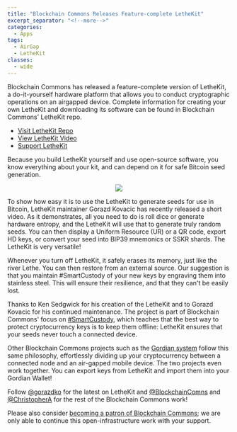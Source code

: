 ```yaml
---
title: "Blockchain Commons Releases Feature-complete LetheKit"
excerpt_separator: "<!--more-->"
categories:
  - Apps
tags:
  - AirGap
  - LetheKit
classes:
  - wide
---
```


Blockchain Commons has released a feature-complete version of LetheKit, a do-it-yourself hardware platform that allows you to conduct cryptographic operations on an airgapped device. Complete information for creating your own LetheKit and downloading its software can be found in Blockchain Commons' LetheKit repo.

- [Visit LetheKit Repo](https://github.com/BlockchainCommons/lethekit)
- [View LetheKit Video](https://www.youtube.com/watch?v=OSTQthcxsh0)
- [Support LetheKit](https://github.com/sponsors/BlockchainCommons)

Because you build LetheKit yourself and use open-source software, you know everything about your kit, and can depend on it for safe Bitcoin seed generation.

<!--more-->

<center>
  <img src="https://www.blockchaincommons.com/images/projects/lethekit.jpg" align="center">
</center>

To show how easy it is to use the LetheKit to generate seeds for use in Bitcoin, LetheKit maintainer Gorazd Kovacic has recently released a short video. As it demonstrates, all you need to do is roll dice or generate hardware entropy, and the LetheKit will use that to generate truly random seeds. You can then display a Uniform Resource (UR) or a QR code, export HD keys, or convert your seed into BIP39 mnemonics or SSKR shards. The LetheKit is very versatile!

Whenever you turn off LetheKit, it safely erases its memory, just like the river Lethe. You can then restore from an external source. Our suggestion is that you maintain #SmartCustody of your new keys by engraving them into stainless steel. This will ensure their resilience, and that they can't be easily lost.

Thanks to Ken Sedgwick for his creation of the LetheKit and to Gorazd Kovacic for his continued maintenance. The project is part of Blockchain Commons' focus on [#SmartCustody](https://www.smartcustody.com/index.html), which teaches that the best way to protect cryptocurrency keys is to keep them offline: LetheKit ensures that your seeds never touch a connected device.

Other Blockchain Commons projects such as the [Gordian system](https://github.com/BlockchainCommons/Gordian) follow this same philosophy, effortlessly dividing up your cryptocurrency between a connected node and an air-gapped mobile device. The two projects even work together. You can export keys from LetheKit and import them into your Gordian Wallet!

Follow [@gorazdko](https://twitter.com/gorazdko) for the latest on LetheKit and [@BlockchainComns](https://twitter.com/blockchaincomns) and [@ChristopherA](https://twitter.com/ChristopherA) for the rest of the Blockchain Commons work!

Please also consider [becoming a patron of Blockchain Commons](https://github.com/sponsors/BlockchainCommons); we are only able to continue this open-infrastructure work with your support.
